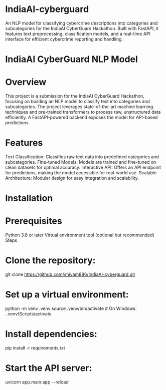 # IndiaAI-cyberguard
An NLP model for classifying cybercrime descriptions into categories and subcategories for the IndiaAI CyberGuard Hackathon. Built with FastAPI, it features text preprocessing, classification models, and a real-time API interface for efficient cybercrime reporting and handling.
# IndiaAI CyberGuard NLP Model
# Overview
This project is a submission for the IndiaAI CyberGuard Hackathon, focusing on building an NLP model to classify text into categories and subcategories. The project leverages state-of-the-art machine learning techniques and pre-trained transformers to process raw, unstructured data efficiently. A FastAPI-powered backend exposes the model for API-based predictions.

# Features
Text Classification:
Classifies raw text data into predefined categories and subcategories.
Fine-tuned Models:
Models are trained and fine-tuned on clean datasets for optimal accuracy.
Interactive API:
Offers an API endpoint for predictions, making the model accessible for real-world use.
Scalable Architecture:
Modular design for easy integration and scalability.


# Installation
# Prerequisites
Python 3.8 or later
Virtual environment tool (optional but recommended)
Steps
# Clone the repository:

git clone https://github.com/shivam886/IndiaAI-cyberguard.git


# Set up a virtual environment:

python -m venv .venv
source .venv/bin/activate  # On Windows: .\.venv\Scripts\activate
# Install dependencies:

pip install -r requirements.txt
# Start the API server:

uvicorn app.main:app --reload
